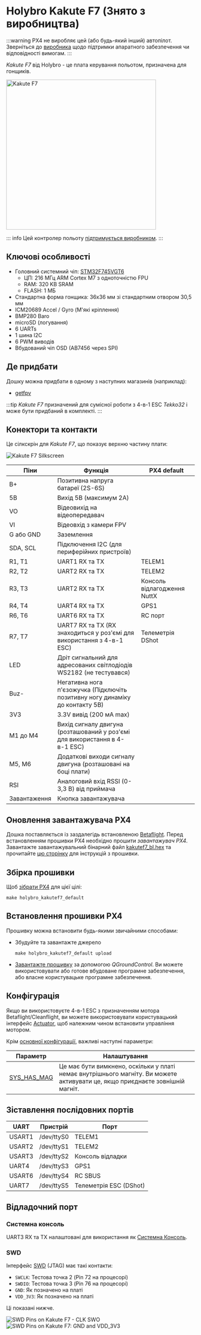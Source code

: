 # Holybro Kakute F7 (Знято з виробництва)

<Badge type="info" text="Discontinued" />

:::warning PX4 не виробляє цей (або будь-який інший) автопілот. Зверніться до [виробника](https://holybro.com/) щодо підтримки апаратного забезпечення чи відповідності вимогам.
:::

_Kakute F7_ від Holybro - це плата керування польотом, призначена для гонщиків.

<img src="../../assets/flight_controller/kakutef7/board.jpg" width="400px" title="Kakute F7" />

::: info Цей контролер польоту [підтримується виробником](../flight_controller/autopilot_manufacturer_supported.md).
:::

## Ключові особливості

- Головний системний чіп: [STM32F745VGT6](https://www.st.com/en/microcontrollers-microprocessors/stm32f745vg.html)
  - ЦП: 216 МГц ARM Cortex M7 з одноточністю FPU
  - RAM: 320 KB SRAM
  - FLASH: 1 МБ
- Стандартна форма гонщика: 36x36 мм зі стандартним отвором 30,5 мм
- ICM20689 Accel / Gyro (М'які кріплення)
- BMP280 Baro
- microSD (логування)
- 6 UARTs
- 1 шина I2C
- 6 PWM виводів
- Вбудований чіп OSD (AB7456 через SPI)

## Де придбати

Дошку можна придбати в одному з наступних магазинів (наприклад):

- [getfpv](https://www.getfpv.com/holybro-kakute-f7-tekko32-f3-metal-65a-4-in-1-esc-combo.html)

:::tip
_Kakute F7_ призначений для сумісної роботи з 4-в-1 ESC _Tekko32_ і може бути придбаний в комплекті.
:::

## Конектори та контакти

Це сілкскрін для _Kakute F7_, що показує верхню частину плати:

![Kakute F7 Silkscreen](../../assets/flight_controller/kakutef7/silk.png)

| Піни         | Функція                                                                       | PX4 default                 |
| ------------ | ----------------------------------------------------------------------------- | --------------------------- |
| B+           | Позитивна напруга батареї (2S-6S)                                             |                             |
| 5В           | Вихід 5В (максимум 2A)                                                        |                             |
| VO           | Відеовихід на відеопередавач                                                  |                             |
| VI           | Відеовхід з камери FPV                                                        |                             |
| G або GND    | Заземлення                                                                    |                             |
| SDA, SCL     | Підключення I2C (для периферійних пристроїв)                                  |                             |
| R1, T1       | UART1 RX та TX                                                                | TELEM1                      |
| R2, T2       | UART2 RX та TX                                                                | TELEM2                      |
| R3, T3       | UART2 RX та TX                                                                | Консоль відлагодження NuttX |
| R4, T4       | UART4 RX та TX                                                                | GPS1                        |
| R6, T6       | UART6 RX та TX                                                                | RC порт                     |
| R7, T7       | UART7 RX та TX (RX знаходиться у роз'ємі для використання з 4-в-1 ESC)        | Телеметрія DShot            |
| LED          | Дріт сигнальний для адресованих світлодіодів WS2182 (не тестувався)           |                             |
| Buz-         | Негативна нога п'єзожучка (Підключіть позитивну ногу динаміку до контакту 5В) |                             |
| 3V3          | 3.3V вивід (200 мA max)                                                       |                             |
| M1 до M4     | Вихід сигналу двигуна (розташований у роз'ємі для використання в 4-в-1 ESC)   |                             |
| М5, М6       | Додаткові виходи сигналу двигуна (розташовані на боці плати)                  |                             |
| RSI          | Аналоговий вхід RSSI (0-3,3 В) від приймача                                   |                             |
| Завантаження | Кнопка завантажувача                                                          |                             |

<a id="bootloader"></a>

## Оновлення завантажувача PX4

Дошка поставляється із заздалегідь встановленою [Betaflight](https://github.com/betaflight/betaflight/wiki). Перед встановленням прошивки PX4 необхідно прошити _завантажувач PX4_. Завантажте завантажувальний бінарний файл [kakutef7_bl.hex](https://github.com/PX4/PX4-user_guide/raw/v1.15/assets/flight_controller/kakutef7/kakutef7_bl_0b3fbe2da0.hex) та прочитайте [цю сторінку](../advanced_config/bootloader_update_from_betaflight.md) для інструкцій з прошивки.

## Збірка прошивки

Щоб [зібрати PX4](../dev_setup/building_px4.md) для цієї цілі:

```
make holybro_kakutef7_default
```

## Встановлення прошивки PX4

Прошивку можна встановити будь-якими звичайними способами:

- Збудуйте та завантажте джерело
  ```
  make holybro_kakutef7_default upload
  ```
- [Завантажте прошивку](../config/firmware.md) за допомогою _QGroundControl_. Ви можете використовувати або готове вбудоване програмне забезпечення, або власне користувацьке програмне забезпечення.

## Конфігурація

Якщо ви використовуєте 4-в-1 ESC з призначенням мотора Betaflight/Cleanflight, ви можете використовувати користувацький інтерфейс [Actuator](../config/actuators.md), щоб належним чином встановити управління мотором.

Крім [основної конфігурації](../config/index.md), важливі наступні параметри:

| Параметр                                                               | Налаштування                                                                                                                  |
| ---------------------------------------------------------------------- | ----------------------------------------------------------------------------------------------------------------------------- |
| [SYS_HAS_MAG](../advanced_config/parameter_reference.md#SYS_HAS_MAG) | Це має бути вимкнено, оскільки у платі немає внутрішнього магніту. Ви можете активувати це, якщо приєднаєте зовнішній магніт. |

## Зіставлення послідовних портів

| UART   | Пристрій   | Порт                   |
| ------ | ---------- | ---------------------- |
| USART1 | /dev/ttyS0 | TELEM1                 |
| USART2 | /dev/ttyS1 | TELEM2                 |
| USART3 | /dev/ttyS2 | Консоль відладки       |
| UART4  | /dev/ttyS3 | GPS1                   |
| USART6 | /dev/ttyS4 | RC SBUS                |
| UART7  | /dev/ttyS5 | Телеметрія ESC (DShot) |

<!-- Note: Got ports using https://github.com/PX4/PX4-user_guide/pull/672#issuecomment-598198434 -->

## Відладочний порт

### Системна консоль

UART3 RX та TX налаштовані для використання як [Системна Консоль](../debug/system_console.md).

### SWD

Інтерфейс [SWD](../debug/swd_debug.md) (JTAG) має такі контакти:

- `SWCLK`: Тестова точка 2 (Pin 72 на процесорі)
- `SWDIO`: Тестова точка 3 (Pin 76 на процесорі)
- `GND`: Як позначено на платі
- `VDD_3V3`: Як позначено на платі

Ці показані нижче.

![SWD Pins on Kakute F7 - CLK SWO](../../assets/flight_controller/kakutef7/debug_swd_port.jpg) ![SWD Pins on Kakute F7:  GND and VDD_3V3](../../assets/flight_controller/kakutef7/debug_swd_port_gnd_vcc3_3.jpg)
